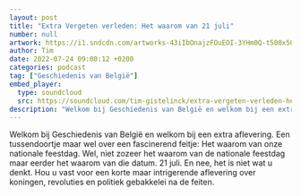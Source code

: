 ```yaml
---
layout: post
title: "Extra Vergeten verleden: Het waarom van 21 juli"
number: null
artwork: https://i1.sndcdn.com/artworks-43iIbOnajzFOuEOI-3YHm0Q-t500x500.jpg
author: Tim
date: 2022-07-24 09:00:12 +0200
categories: podcast
tag: ["Geschiedenis van België"]
embed_player:
  type: soundcloud
  src: https://soundcloud.com/tim-gistelinck/extra-vergeten-verleden-het-waarom-van-21-juli
description: "Welkom bij Geschiedenis van België en welkom bij een extra aflevering."
---
```

Welkom bij Geschiedenis van België en welkom bij een extra aflevering. Een tussendoortje maar wel over een fascinerend feitje: Het waarom van onze nationale feestdag. Wel, niet zozeer het waarom van de nationale feestdag maar eerder het waarom van die datum. 21 juli. En nee, het is niet wat u denkt. Hou u vast voor een korte maar intrigerende aflevering over koningen, revoluties en politiek gebakkelei na de feiten.